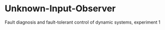# Unknown-Input-Observer
Fault diagnosis and fault-tolerant control of dynamic systems, experiment 1
